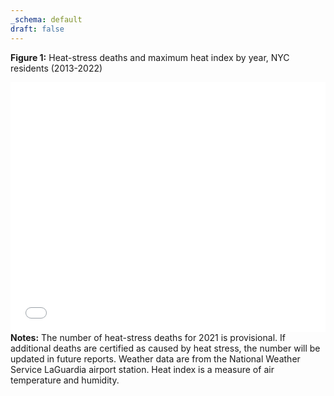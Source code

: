 ```yaml
---
_schema: default
draft: false
---
```

**Figure 1:** Heat-stress deaths and maximum heat index by year, NYC residents (2013-2022)

<iframe src="Fig_1_interactive.html" scrolling="no" frameborder="0" style="width: 0; min-width: 100% !important; border: none; height:400px;"></iframe>

<div class="fs-sm px-2 py-1 mb-2"><strong>Notes:</strong> The number of heat-stress deaths for 2021 is provisional. If additional deaths are certified as caused by heat stress, the number will be updated in future reports. Weather data are from the National Weather Service LaGuardia airport station. Heat index is a measure of air temperature and humidity.</div>